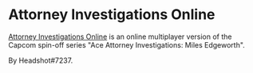 # Attorney Investigations Online

[Attorney Investigations Online](https://aceattorneyonline.com/aaio.html) is an online multiplayer version of the Capcom spin-off series "Ace Attorney Investigations: Miles Edgeworth".

By Headshot#7237.
